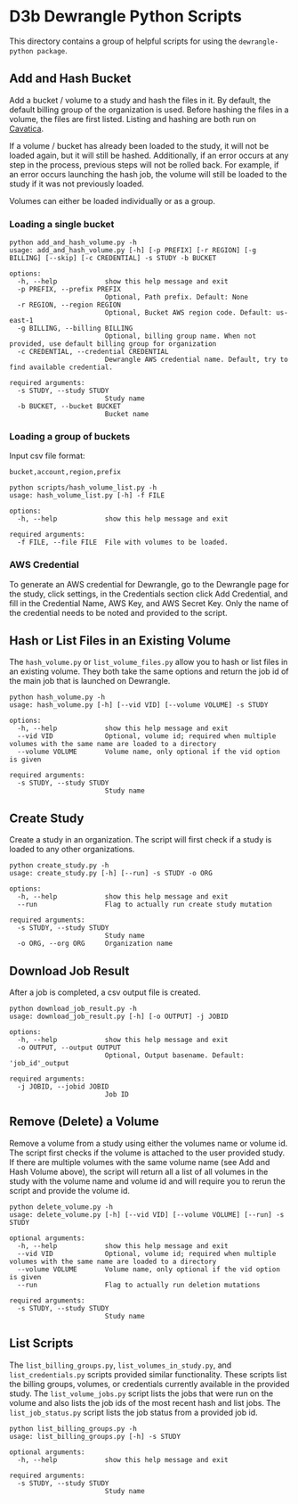 # D3b Dewrangle Python Scripts

This directory contains a group of helpful scripts for using the `dewrangle-python package`.

## Add and Hash Bucket

Add a bucket / volume to a study and hash the files in it. By default, the default billing group of the organization is used.
Before hashing the files in a volume, the files are first listed. Listing and hashing are both run on [Cavatica](cavatica.sbgenomics.com/).


If a volume / bucket has already been loaded to the study, it will not be loaded again, but it will still be hashed.
Additionally, if an error occurs at any step in the process, previous steps will not be rolled back.
For example, if an error occurs launching the hash job, the volume will still be loaded to the study if it was not previously loaded.


Volumes can either be loaded individually or as a group.


### Loading a single bucket
```
python add_and_hash_volume.py -h
usage: add_and_hash_volume.py [-h] [-p PREFIX] [-r REGION] [-g BILLING] [--skip] [-c CREDENTIAL] -s STUDY -b BUCKET

options:
  -h, --help            show this help message and exit
  -p PREFIX, --prefix PREFIX
                        Optional, Path prefix. Default: None
  -r REGION, --region REGION
                        Optional, Bucket AWS region code. Default: us-east-1
  -g BILLING, --billing BILLING
                        Optional, billing group name. When not provided, use default billing group for organization
  -c CREDENTIAL, --credential CREDENTIAL
                        Dewrangle AWS credential name. Default, try to find available credential.

required arguments:
  -s STUDY, --study STUDY
                        Study name
  -b BUCKET, --bucket BUCKET
                        Bucket name
```


### Loading a group of buckets

Input csv file format:
```
bucket,account,region,prefix
```

```
python scripts/hash_volume_list.py -h
usage: hash_volume_list.py [-h] -f FILE

options:
  -h, --help            show this help message and exit

required arguments:
  -f FILE, --file FILE  File with volumes to be loaded.
```

### AWS Credential

To generate an AWS credential for Dewrangle, go to the Dewrangle page for the study, click settings, in the Credentials section click Add Credential, and fill in the
Credential Name, AWS Key, and AWS Secret Key. Only the name of the credential needs to be noted and provided to the script.


## Hash or List Files in an Existing Volume

The `hash_volume.py` or `list_volume_files.py` allow you to hash or list files in an existing volume. They both take the same options and return the job id of the main job that is launched on Dewrangle.

```
python hash_volume.py -h
usage: hash_volume.py [-h] [--vid VID] [--volume VOLUME] -s STUDY

options:
  -h, --help            show this help message and exit
  --vid VID             Optional, volume id; required when multiple volumes with the same name are loaded to a directory
  --volume VOLUME       Volume name, only optional if the vid option is given

required arguments:
  -s STUDY, --study STUDY
                        Study name
```

## Create Study

Create a study in an organization. The script will first check if a study is loaded to any other organizations.

```
python create_study.py -h
usage: create_study.py [-h] [--run] -s STUDY -o ORG

options:
  -h, --help            show this help message and exit
  --run                 Flag to actually run create study mutation

required arguments:
  -s STUDY, --study STUDY
                        Study name
  -o ORG, --org ORG     Organization name
```


## Download Job Result

After a job is completed, a csv output file is created.

```
python download_job_result.py -h
usage: download_job_result.py [-h] [-o OUTPUT] -j JOBID

options:
  -h, --help            show this help message and exit
  -o OUTPUT, --output OUTPUT
                        Optional, Output basename. Default: 'job_id'_output

required arguments:
  -j JOBID, --jobid JOBID
                        Job ID
```

## Remove (Delete) a Volume

Remove a volume from a study using either the volumes name or volume id. The script first checks if the volume is attached to the user provided study. If there are multiple volumes with the same volume name (see Add and Hash Volume above), the script will return all a list of all volumes in the study with the volume name and volume id and will require you to rerun the script and provide the volume id.

```
python delete_volume.py -h
usage: delete_volume.py [-h] [--vid VID] [--volume VOLUME] [--run] -s STUDY

optional arguments:
  -h, --help            show this help message and exit
  --vid VID             Optional, volume id; required when multiple volumes with the same name are loaded to a directory
  --volume VOLUME       Volume name, only optional if the vid option is given
  --run                 Flag to actually run deletion mutations

required arguments:
  -s STUDY, --study STUDY
                        Study name
```

## List Scripts

The `list_billing_groups.py`, `list_volumes_in_study.py`, and `list_credentials.py` scripts provided similar functionality. These scripts list the billing groups, volumes,
or credentials currently available in
the provided study. The `list_volume_jobs.py` script lists the jobs that were run on the volume and also lists the job ids of the most recent hash and list jobs.
The `list_job_status.py` script lists the job status from a provided job id.

```
python list_billing_groups.py -h
usage: list_billing_groups.py [-h] -s STUDY

optional arguments:
  -h, --help            show this help message and exit

required arguments:
  -s STUDY, --study STUDY
                        Study name
```